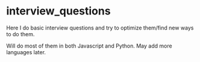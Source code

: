 # interview_questions

Here I do basic interview questions and try to optimize them/find new ways to do them.

Will do most of them in both Javascript and Python. May add more languages later.